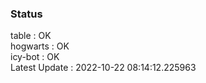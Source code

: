 ### Status


table : OK  
hogwarts : OK  
icy-bot : OK  
Latest Update : 2022-10-22 08:14:12.225963
